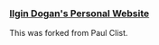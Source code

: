 
### [Ilgin Dogan's Personal Website](https://ilgindgn.github.io)

This was forked from Paul Clist. 
